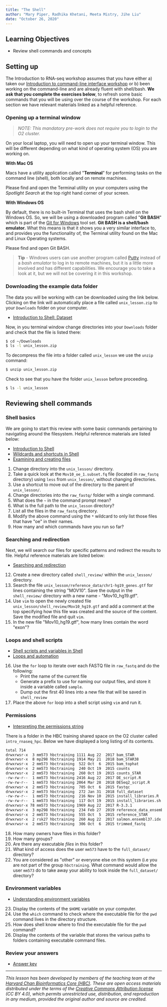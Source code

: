 ```yaml
---
title: "The Shell"
author: "Mary Piper, Radhika Khetani, Meeta Mistry, Jihe Liu"
date: "October 26, 2020"
---
```


## Learning Objectives
- Review shell commands and concepts


## Setting up

The Introduction to RNA-seq workshop assumes that you have either a) taken our [Introduction to command-line interface workshop](https://hbctraining.github.io/Intro-to-shell-flipped/schedule/) or b) been working on the command-line and are already fluent with shell/bash. **We ask that you complete the exercises below**, to refresh some basic commands that you will be using over the course of the workshop. For each section we have relevant materials linked as a helpful reference. 

### Opening up a terminal window

> *NOTE: This mandatory pre-work does not require you to login to the O2 cluster.*

On your local laptop, you will need to open up your terminal window. This will be different depending on what kind of operating system (OS) you are working on.

**With Mac OS**

Macs have a utility application called "**Terminal**" for performing tasks on the command line (shell), both locally and on remote machines. 

Please find and open the Terminal utility on your computers using the *Spotlight Search* at the top right hand corner of your screen.

**With Windows OS**

By default, there is no built-in Terminal that uses the bash shell on the Windows OS. So, we will be using a downloaded program called "**Git BASH**" which is part of the [Git for Windows](https://git-for-windows.github.io/) tool set. **Git BASH is a shell/bash emulator.** What this means is that it shows you a very similar interface to, and provides you the functionality of, the Terminal utility found on the Mac and Linux Operating systems.

Please find and open Git BASH.

> **Tip** - Windows users can use another program called [Putty](http://www.chiark.greenend.org.uk/~sgtatham/putty/download.html) instead of a *bash emulator* to log in to remote machines, but it is a little more involved and has different capabilities. We encourage you to take a look at it, but we will not be covering it in this workshop.

### Downloading the example data folder

The data you will be working with can be downloaded using the link below. Clicking on the link will automatically place a file called `unix_lesson.zip` to your `Downloads` folder on your computer.

- [Introduction to Shell: Dataset](https://github.com/hbctraining/Training-modules/blob/master/Intro_shell/data/unix_lesson.zip?raw=true)

Now, in you terminal window change directories into your `Downloads` folder and check that the file is listed there:

```bash
$ cd ~/Downloads
$ ls -l unix_lesson.zip 
```

To decompress the file into a folder called `unix_lesson` we use the `unzip` command:

```bash
$ unzip unix_lesson.zip
```

Check to see that you have the folder `unix_lesson` before proceeding.

```bash
$ ls -l unix_lesson
```

## Reviewing shell commands

### Shell basics
We are going to start this review with some basic commands pertaining to navigating around the filesystem. Helpful reference materials are listed below:

* [Introduction to Shell](https://hbctraining.github.io/Intro-to-shell-flipped//lessons/01_the_filesystem.html)
* [Wildcards and shortcuts in Shell](https://hbctraining.github.io/Intro-to-shell-flipped/lessons/02_wildcards_shortcuts.html)
* [Examining and creating files](https://hbctraining.github.io/Intro-to-shell-flipped/lessons/03_working_with_files.html)

1. Change directory into the `unix_lesson/` directory.
2. Take a quick look at the `Mov10_oe_1.subset.fq` file (located in `raw_fastq` directory) using `less` from `unix_lesson/`, without changing directories.
3. Use a shortcut to move out of the directory to the parent of `unix_lesson/`.
4. Change directories into the `raw_fastq/` folder with a single command.
5. What does the `~` in the command prompt mean?
6. What is the full path to the `unix_lesson` directory?
8. List all the files in the `raw_fastq` directory.
8. Modify the above command using the `*` wildcard to only list those files that have "oe" in their names.
10. How many and which commands have you run so far?

### Searching and redirection
Next, we will search our files for specific patterns and redirect the results to file. Helpful reference materials are listed below:

* [Searching and redirection](https://hbctraining.github.io/Intro-to-shell-flipped/lessons/04_searching_files.html)

12. Create a new directory called `shell_review/` within the `unix_lesson/` directory.
13. Search the file `unix_lesson/reference_data/chr1-hg19_genes.gtf` for lines containing the string "MOV10". Save the output in the `shell_review/` directory with a new name - "Mov10_hg19.gtf".
14. Use `vim` to open the newly created file `unix_lesson/shell_review/Mov10_hg19.gtf` and add a comment at the top specifying how this file was created and the source of the content. Save the modified file and quit `vim`.
15. In the new file "Mov10_hg19.gtf", how many lines contain the word "exon"?

### Loops and shell scripts

* [Shell scripts and variables in Shell](https://hbctraining.github.io/Intro-to-shell-flipped/lessons/05_shell-scripts_variable.html)
* [Loops and automation](https://hbctraining.github.io/Intro-to-shell-flipped/lessons/06_loops_and_automation.html)

16. Use the `for` loop to iterate over each FASTQ file in `raw_fastq` and do the following:
      * Print the name of the current file
      * Generate a prefix to use for naming our output files, and store it inside a variable called `sample`.
      * Dump out the first 40 lines into a new file that will be saved in `shell_review`
17. Place the above `for` loop into a shell script using `vim` and run it.

### Permissions

* [Interpreting the permissions string](https://hbctraining.github.io/Intro-to-shell-flipped/lessons/07_permissions_and_environment_variables.html#permissions)

There is a folder in the HBC training shared space on the O2 cluster called `intro_rnaseq_hpc`. Below we have displayed a long listing of its contents. 

``` bash
total 714
drwxrwsr-x  3 mm573 hbctraining 1111 Aug 22  2017 bam_STAR
drwxrwsr-x  8 mp298 hbctraining 1914 May 21  2018 bam_STAR38
drwxrwsr-x  2 mm573 hbctraining  522 Oct  6  2015 bam_tophat
drwxrwsr-x  2 mm573 hbctraining  240 Oct 19  2015 counts
drwxrwsr-x  2 mm573 hbctraining  260 Oct 19  2015 counts_STAR
-rw-rw-r--  1 mm573 hbctraining 2416 Aug 22  2017 DE_script.R
-rw-rw-r--  1 mm573 hbctraining 2064 Mar 28  2018 DESeq2_script.R
drwxrwsr-x  2 mm573 hbctraining  705 Oct  6  2015 fastqc
drwxrwsr-x  2 mm573 hbctraining  272 Jan 31  2018 full_dataset
-rw-rw-r--  1 mm573 hbctraining  216 Nov 10  2015 install_libraries.R
-rw-rw-r--  1 mm573 hbctraining  117 Oct 19  2015 install_libraries.sh
drwxrwsr-x 78 mm573 hbctraining 1969 Aug 22  2017 R-3.3.1
drwxrwsr-x  3 mp298 hbctraining  234 Feb 27  2019 reference_data_ensembl38
drwxrwsr-x  2 mm573 hbctraining  555 Oct  5  2015 reference_STAR
drwxrwsr-x  2 rsk27 hbctraining  260 Aug 22  2017 salmon.ensembl37.idx
drwxrwsr-x  2 mm573 hbctraining  306 Oct  6  2015 trimmed_fastq

```

18. How many owners have files in this folder?
19. How many groups?
20. Are there any executable *files* in this folder?
21. What kind of access does the user `mm573` have to the `full_dataset/` directory?
22. You are considered as "other" or everyone else on this system (i.e you are not part of the group `hbctraining`. What command would allow the user `mm573` do to take away your ability to look inside the `full_dataset/` directory?


### Environment variables

* [Understanding environment variables](https://hbctraining.github.io/Intro-to-shell-flipped/lessons/07_permissions_and_environment_variables.html#environment-variables)

23. Display the contents of the `$HOME` variable on your computer.
24. Use the `which` command to check where the executable file for the `pwd` command lives in the directory structure.
25. How does shell know where to find the executable file for the `pwd` command?
26. Display the contents of the variable that stores the various paths to folders containing executable command files.



### Review your answers
* [Answer key](shell_review_answer_key.md)

****

*This lesson has been developed by members of the teaching team at the [Harvard Chan Bioinformatics Core (HBC)](http://bioinformatics.sph.harvard.edu/). These are open access materials distributed under the terms of the [Creative Commons Attribution license](https://creativecommons.org/licenses/by/4.0/) (CC BY 4.0), which permits unrestricted use, distribution, and reproduction in any medium, provided the original author and source are credited.*
